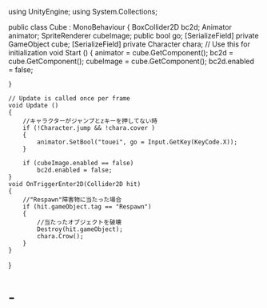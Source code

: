 using UnityEngine;
using System.Collections;

public class Cube : MonoBehaviour 
{
    BoxCollider2D bc2d;
    Animator animator;
    SpriteRenderer cubeImage;
    public  bool go;
    [SerializeField]
    private GameObject cube;
    [SerializeField]
    private Character chara;
	// Use this for initialization
	void Start () 
    {
        animator = cube.GetComponent<Animator>();
        bc2d = cube.GetComponent<BoxCollider2D>();
        cubeImage = cube.GetComponent<SpriteRenderer>();
        bc2d.enabled = false;
        
	}
	
	// Update is called once per frame
	void Update ()   
    { 
        //キャラクターがジャンプとzキーを押してない時
        if (!Character.jump && !chara.cover )
        {
            animator.SetBool("touei", go = Input.GetKey(KeyCode.X));
        }
          
        if (cubeImage.enabled == false)
            bc2d.enabled = false;
	}
    void OnTriggerEnter2D(Collider2D hit)
    {
        //"Respawn"障害物に当たった場合
        if (hit.gameObject.tag == "Respawn")
        {
            //当たったオブジェクトを破壊
            Destroy(hit.gameObject);
            chara.Crow();
        }
    }
    
    
}
# -
